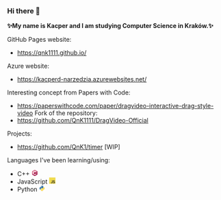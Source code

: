 ### Hi there 👋

**✨My name is Kacper and I am studying Computer Science in Kraków.✨**

GitHub Pages website:
- https://qnk1111.github.io/

Azure website:
- https://kacperd-narzedzia.azurewebsites.net/

Interesting concept from Papers with Code:
- https://paperswithcode.com/paper/dragvideo-interactive-drag-style-video
Fork of the repository:
- https://github.com/QnK1111/DragVideo-Official



Projects:
- https://github.com/QnK1/timer [WIP]

Languages I've been learning/using:
* C++ <img src="cplusplus-original.svg" width="15">
* JavaScript <img src="javascript-original.svg" width="15">
* Python <img src="python-original.svg" width="15">

